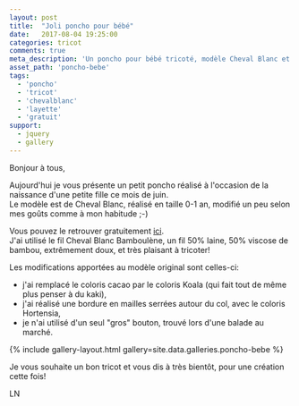 ```yaml
---
layout: post
title:  "Joli poncho pour bébé"
date:   2017-08-04 19:25:00
categories: tricot
comments: true
meta_description: 'Un poncho pour bébé tricoté, modèle Cheval Blanc et laine Bamboulène'
asset_path: 'poncho-bebe'
tags:
  - 'poncho'
  - 'tricot'
  - 'chevalblanc'
  - 'layette'
  - 'gratuit'
support:
  - jquery
  - gallery
---
```


Bonjour à tous,

Aujourd'hui je vous présente un petit poncho réalisé à l'occasion de la naissance d'une petite fille ce mois de juin.  
Le modèle est de Cheval Blanc, réalisé en taille 0-1 an, modifié un peu selon mes goûts comme à mon habitude ;-)

Vous pouvez le retrouver gratuitement [ici](http://www.laines-cheval-blanc.com/fr/modele-tricot/557-modele-poncho-cb19-27-patron-tricot-gratuit.html).  
J'ai utilisé le fil Cheval Blanc Bamboulène, un fil 50% laine, 50% viscose de bambou, extrêmement doux, et très plaisant à tricoter!

Les modifications apportées au modèle original sont celles-ci:

* j'ai remplacé le coloris cacao par le coloris Koala (qui fait tout de même plus penser à du kaki),
* j'ai réalisé une bordure en mailles serrées autour du col, avec le coloris Hortensia,
* je n'ai utilisé d'un seul "gros" bouton, trouvé lors d'une balade au marché.

{% include gallery-layout.html gallery=site.data.galleries.poncho-bebe %}

Je vous souhaite un bon tricot et vous dis à très bientôt, pour une création cette fois!

LN
